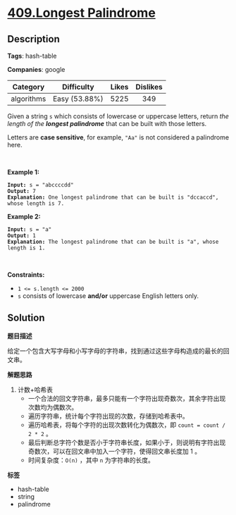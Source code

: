 # [409.Longest Palindrome](https://leetcode.com/problems/longest-palindrome/description/)

## Description

**Tags**: hash-table

**Companies**: google

|  Category  |  Difficulty   | Likes | Dislikes |
| :--------: | :-----------: | :---: | :------: |
| algorithms | Easy (53.88%) | 5225  |   349    |

<p>Given a string <code>s</code> which consists of lowercase or uppercase letters, return <em>the length of the <strong>longest palindrome</strong></em>&nbsp;that can be built with those letters.</p>
<p>Letters are <strong>case sensitive</strong>, for example,&nbsp;<code>&quot;Aa&quot;</code> is not considered a palindrome here.</p>
<p>&nbsp;</p>
<p><strong class="example">Example 1:</strong></p>
<pre><code><strong>Input:</strong> s = &quot;abccccdd&quot;
<strong>Output:</strong> 7
<strong>Explanation:</strong> One longest palindrome that can be built is &quot;dccaccd&quot;, whose length is 7.</code></pre>
<p><strong class="example">Example 2:</strong></p>
<pre><code><strong>Input:</strong> s = &quot;a&quot;
<strong>Output:</strong> 1
<strong>Explanation:</strong> The longest palindrome that can be built is &quot;a&quot;, whose length is 1.</code></pre>
<p>&nbsp;</p>
<p><strong>Constraints:</strong></p>
<ul>
  <li><code>1 &lt;= s.length &lt;= 2000</code></li>
  <li><code>s</code> consists of lowercase <strong>and/or</strong> uppercase English&nbsp;letters only.</li>
</ul>

## Solution

**题目描述**

给定一个包含大写字母和小写字母的字符串，找到通过这些字母构造成的最长的回文串。

**解题思路**

1. 计数+哈希表
   - 一个合法的回文字符串，最多只能有一个字符出现奇数次，其余字符出现次数均为偶数次。
   - 遍历字符串，统计每个字符出现的次数，存储到哈希表中。
   - 遍历哈希表，将每个字符的出现次数转化为偶数次，即 `count = count / 2 * 2` 。
   - 最后判断总字符个数是否小于字符串长度，如果小于，则说明有字符出现奇数次，可以在回文串中加入一个字符，使得回文串长度加 1 。
   - 时间复杂度：`O(n)` ，其中 `n` 为字符串的长度。

**标签**

- hash-table
- string
- palindrome
